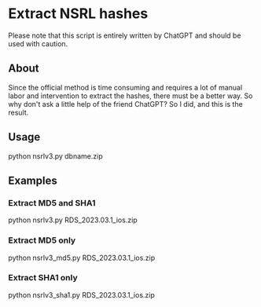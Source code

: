 # Extract NSRL hashes

Please note that this script is entirely written by ChatGPT and should be used with caution.

## About

Since the official method is time consuming and requires a lot of manual labor and intervention to extract the hashes, there must be a better way. So why don't ask a little help of the friend ChatGPT? So I did, and this is the result.

## Usage

python nsrlv3.py dbname.zip

## Examples

### Extract MD5 and SHA1

python nsrlv3.py RDS_2023.03.1_ios.zip

### Extract MD5 only

python nsrlv3_md5.py RDS_2023.03.1_ios.zip

### Extract SHA1 only

python nsrlv3_sha1.py RDS_2023.03.1_ios.zip